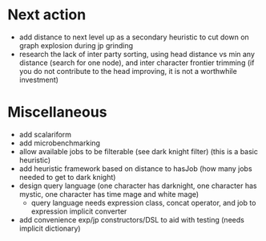 Next action
===========

* add distance to next level up as a secondary heuristic to cut down on graph explosion during jp grinding
* research the lack of inter party sorting, using head distance vs min any distance (search for one node), and inter character frontier trimming (if you do not contribute to the head improving, it is not a worthwhile investment)

Miscellaneous
=============

* add scalariform
* add microbenchmarking
* allow available jobs to be filterable (see dark knight filter) (this is a basic heuristic)
* add heuristic framework based on distance to hasJob (how many jobs needed to get to dark knight)
* design query language (one character has darknight, one character has mystic, one character has time mage and white mage)
  * query language needs expression class, concat operator, and job to expression implicit converter
* add convenience exp/jp constructors/DSL to aid with testing (needs implicit dictionary)
